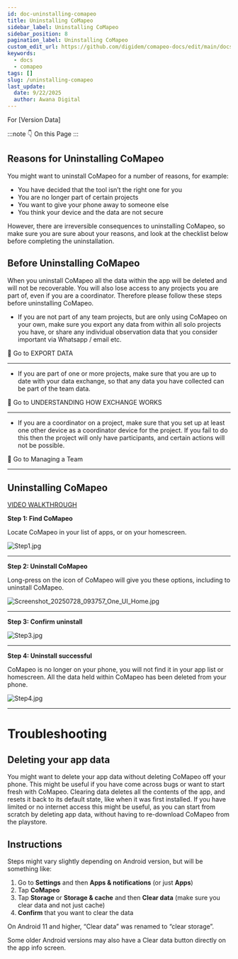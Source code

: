 ```yaml
---
id: doc-uninstalling-comapeo
title: Uninstalling CoMapeo
sidebar_label: Uninstalling CoMapeo
sidebar_position: 8
pagination_label: Uninstalling CoMapeo
custom_edit_url: https://github.com/digidem/comapeo-docs/edit/main/docs/getting-started---essentials/uninstalling-comapeo.md
keywords:
  - docs
  - comapeo
tags: []
slug: /uninstalling-comapeo
last_update:
  date: 9/22/2025
  author: Awana Digital
---
```

For [Version Data]


:::note 👇 On this Page
:::
## **Reasons for Uninstalling CoMapeo**


You might want to uninstall CoMapeo for a number of reasons, for example:

- You have decided that the tool isn’t the right one for you
- You are no longer part of certain projects
- You want to give your phone away to someone else
- You think your device and the data are not secure

However, there are irreversible consequences to uninstalling CoMapeo, so make sure you are sure about your reasons, and look at the checklist below before completing the uninstallation.


## **Before Uninstalling CoMapeo**


When you uninstall CoMapeo all the data within the app will be deleted and will not be recoverable. You will also lose access to any projects you are part of, even if you are a coordinator. Therefore please follow these steps before uninstalling CoMapeo.

- If you are not part of any team projects, but are only using CoMapeo on your own, make sure you export any data from within all solo projects you have, or share any individual observation data that you consider important via Whatsapp / email etc.

🔗 Go to EXPORT DATA


---

- If you are part of one or more projects, make sure that you are up to date with your data exchange, so that any data you have collected can be part of the team data.

🔗 Go to UNDERSTANDING HOW EXCHANGE WORKS


---

- If you are a coordinator on a project, make sure that you set up at least one other device as a coordinator device for the project. If you fail to do this then the project will only have participants, and certain actions will not be possible.

🔗 Go to Managing a Team


---


## **Uninstalling CoMapeo**


[VIDEO WALKTHROUGH](https://drive.google.com/file/d/1heo-81t9Z9aQAp5vP3sYATVcwp6kAHzk/view?usp=drive_link)


**Step 1: Find CoMapeo**


Locate CoMapeo in your list of apps, or on your homescreen.


![Step1.jpg](/images/uninstallingcomapeo_0.jpg)


---


**Step 2: Uninstall CoMapeo**


Long-press on the icon of CoMapeo will give you these options, including to uninstall CoMapeo.


![Screenshot_20250728_093757_One_UI_Home.jpg](/images/uninstallingcomapeo_1.jpg)


---


**Step 3: Confirm uninstall**


![Step3.jpg](/images/uninstallingcomapeo_2.jpg)


---


**Step 4: Uninstall successful**


CoMapeo is no longer on your phone, you will not find it in your app list or homescreen. All the data held within CoMapeo has been deleted from your phone.


![Step4.jpg](/images/uninstallingcomapeo_3.jpg)


---


# Troubleshooting


## **Deleting your app data**


You might want to delete your app data without deleting CoMapeo off your phone. This might be useful if you have come across bugs or want to start fresh with CoMapeo. Clearing data deletes all the contents of the app, and resets it back to its default state, like when it was first installed. If you have limited or no internet access this might be useful, as you can start from scratch by deleting app data, without having to re-download CoMapeo from the playstore.


## **Instructions**


Steps might vary slightly depending on Android version, but will be something like:

1. Go to **Settings** and then **Apps & notifications** (or just **Apps**)
2. Tap **CoMapeo**
3. Tap **Storage** or **Storage & cache** and then **Clear data** (make sure you clear data and not just cache)
4. **Confirm** that you want to clear the data

On Android 11 and higher, “Clear data” was renamed to “clear storage”.


Some older Android versions may also have a Clear data button directly on the app info screen.

